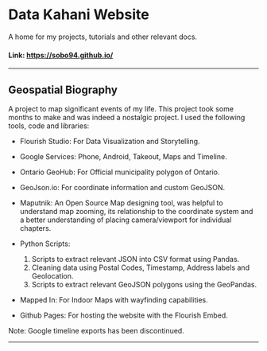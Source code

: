 # Data Kahani Website
A home for my projects, tutorials and other relevant docs.
#### Link: https://sobo94.github.io/

----
## Geospatial Biography
A project to map significant events of my life. This project took some months to make and was indeed a nostalgic project.
I used the following tools, code and libraries:

- Flourish Studio: For Data Visualization and Storytelling.
- Google Services: Phone, Android, Takeout, Maps and Timeline. 
- Ontario GeoHub:  For Official municipality polygon of Ontario.
- GeoJson.io:  For coordinate information and custom GeoJSON.
- Maputnik: An Open Source Map designing tool, was helpful to understand map zooming, its relationship
  to the coordinate system and a better understanding of placing camera/viewport for individual chapters.  
- Python Scripts: 
	1) Scripts to extract relevant JSON into CSV format using Pandas. 
	2) Cleaning data using Postal Codes, Timestamp, Address labels and Geolocation. 
	3) Scripts to extract relevant GeoJSON polygons using the GeoPandas.    

- Mapped In: For Indoor Maps with wayfinding capabilities.
- Github Pages: For hosting the website with the Flourish Embed.

Note: Google timeline exports has been discontinued. 

----
